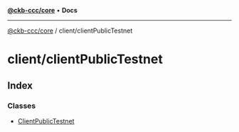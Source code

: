 [**@ckb-ccc/core**](README.md) • **Docs**

***

[@ckb-ccc/core](README.md) / client/clientPublicTestnet

# client/clientPublicTestnet

## Index

### Classes

- [ClientPublicTestnet](client.clientPublicTestnet.Class.ClientPublicTestnet.md)

